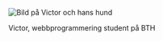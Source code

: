<figure class="byline">
    <img src="img/me.jpg" alt="Bild på Victor och hans hund">
    <p>Victor, webbprogrammering student på BTH</p>
</figure>
